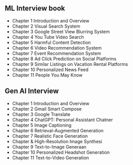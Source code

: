 ## ML Interview book
- Chapter 1 Introduction and Overview
- Chapter 2 Visual Search System
- Chapter 3 Google Street View Blurring System
- Chapter 4 You Tube Video Search
- Chapter 5 Harmful Content Detection
- Chapter 6 Video Recommendation System
- Chapter 7 Event Recommendation System
- Chapter 8 Ad Click Prediction on Social Platforms
- Chapter 9 Similar Listings on Vacation Rental Platforms
- Chapter 10 Personalized News Feed
- Chapter 11 People You May Know

## Gen AI Interview
- Chapter 1 Introduction and Overview
- Chapter 2 Gmail Smart Compose
- Chapter 3 Google Translate
- Chapter 4 ChatGPT: Personal Assistant Chatner
- Chapter 5 Image Captioning
- Chapter 6 Retrieval-Augmented Generation
- Chapter 7 Realistic Face Generation
- Chapter & High-Resolution Image Synthesi
- Chapter 9 Text-to-Image Generaan
- Chapter 10 Personalized Headshot Generation
- Chapter 11 Text-to-Video Generation
